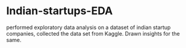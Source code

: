 # Indian-startups-EDA
performed exploratory data analysis on a dataset of indian startup companies, collected the data set from Kaggle. Drawn insights for the same.
